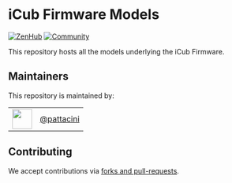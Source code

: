 iCub Firmware Models
====================

[![ZenHub](https://img.shields.io/badge/Shipping_faster_with-ZenHub-435198.svg)](https://zenhub.com)
[![Community](https://img.shields.io/badge/Join-Robotology_Community-blue?style=plastic&logo=github)](https://github.com/robotology/community)

This repository hosts all the models underlying the iCub Firmware.

## Maintainers
This repository is maintained by:

| | |
|:---:|:---:|
| [<img src="https://github.com/pattacini.png" width="40">](https://github.com/pattacini) | [@pattacini](https://github.com/pattacini) |

## Contributing
We accept contributions via [forks and pull-requests](https://guides.github.com/activities/forking).
